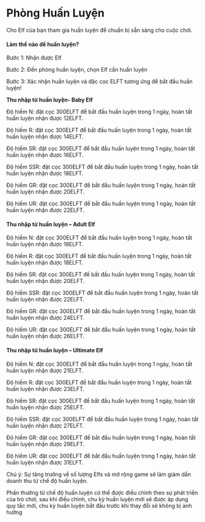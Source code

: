 # Phòng Huấn Luyện

Cho Elf của bạn tham gia huấn luyện để chuẩn bị sẵn sàng cho cuộc chơi.

#### **Làm thế nào để huấn luyện?**

Bước 1: Nhận được Elf

Bước 2: Đến phòng huấn luyện, chọn Elf cần huấn luyện

Bước 3: Xác nhận huấn luyện và đặc cọc ELFT tương ứng để bắt đầu huấn luyện!

**Thu nhập từ huấn luyện- Baby Elf**

Độ hiếm N: đặt cọc 300ELFT để bắt đầu huấn luyện trong 1 ngày, hoàn tất huấn luyện nhận được 12ELFT.

Độ hiếm R: đặt cọc 300ELFT để bắt đầu huấn luyện trong 1 ngày, hoàn tất huấn luyện nhận được 14ELFT.

Độ hiếm SR: đặt cọc 300ELFT để bắt đầu huấn luyện trong 1 ngày, hoàn tất huấn luyện nhận được 16ELFT.

Độ hiếm SSR: đặt cọc 300ELFT để bắt đầu huấn luyện trong 1 ngày, hoàn tất huấn luyện nhận được 18ELFT.

Độ hiếm GR: đặt cọc 300ELFT để bắt đầu huấn luyện trong 1 ngày, hoàn tất huấn luyện nhận được 20ELFT.

Độ hiếm UR: đặt cọc 300ELFT để bắt đầu huấn luyện trong 1 ngày, hoàn tất huấn luyện nhận được 22ELFT.

#### **Thu nhập từ huấn luyện – Adult Elf**

Độ hiếm N: đặt cọc 300ELFT để bắt đầu huấn luyện trong 1 ngày, hoàn tất huấn luyện nhận được 16ELFT.

Độ hiếm R: đặt cọc 300ELFT để bắt đầu huấn luyện trong 1 ngày, hoàn tất huấn luyện nhận được 18ELFT.

Độ hiếm SR: đặt cọc 300ELFT để bắt đầu huấn luyện trong 1 ngày, hoàn tất huấn luyện nhận được 20ELFT.

Độ hiếm SSR: đặt cọc 300ELFT để bắt đầu huấn luyện trong 1 ngày, hoàn tất huấn luyện nhận được 22ELFT.

Độ hiếm GR: đặt cọc 300ELFT để bắt đầu huấn luyện trong 1 ngày, hoàn tất huấn luyện nhận được 24ELFT.

Độ hiếm UR: đặt cọc 300ELFT để bắt đầu huấn luyện trong 1 ngày, hoàn tất huấn luyện nhận được 26ELFT.

#### **Thu nhập từ huấn luyện – Ultimate Elf**

Độ hiếm N: đặt cọc 300ELFT để bắt đầu huấn luyện trong 1 ngày, hoàn tất huấn luyện nhận được 21ELFT.

Độ hiếm R: đặt cọc 300ELFT để bắt đầu huấn luyện trong 1 ngày, hoàn tất huấn luyện nhận được 23ELFT.

Độ hiếm SR: đặt cọc 300ELFT để bắt đầu huấn luyện trong 1 ngày, hoàn tất huấn luyện nhận được 25ELFT.

Độ hiếm SSR: đặt cọc 300ELFT để bắt đầu huấn luyện trong 1 ngày, hoàn tất huấn luyện nhận được 27ELFT.

Độ hiếm GR: đặt cọc 300ELFT để bắt đầu huấn luyện trong 1 ngày, hoàn tất huấn luyện nhận được 29ELFT.

Độ hiếm UR: đặt cọc 300ELFT để bắt đầu huấn luyện trong 1 ngày, hoàn tất huấn luyện nhận được 31ELFT.

Chú ý: Sự tăng trưởng về số lượng Elfs và mở rộng game sẽ làm giảm dần doanh thu từ chế độ huấn luyện.

Phần thưởng từ chế độ huấn luyện có thể được điều chỉnh theo sự phát triển của trò chơi, sau khi điều chỉnh, chu kỳ huấn luyện mới sẽ được áp dụng quy tắc mới, chu kỳ huấn luyện bắt đầu trước khi thay đổi sẽ không bị ảnh hưởng


